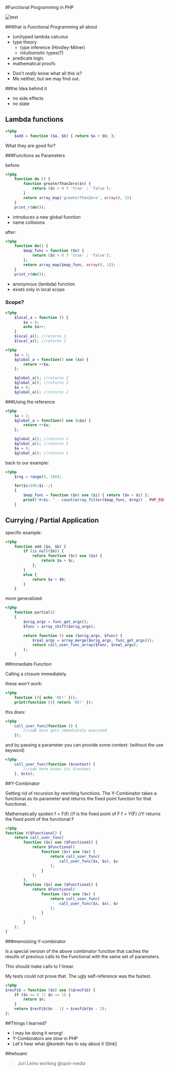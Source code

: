 #Functional Programming in PHP

![test](http://4.bp.blogspot.com/_6m1GwPz8e34/S6LaIgiBs0I/AAAAAAAAASw/66RPdKfgnfo/s200/functionalProgramming.png)

##What is Functional Programming all about
- (un)typed lambda calculus
- type theory
  - type inference (Hindley-Milner)
  - intuitionistic types(?)
- predicate logic
- mathematical proofs

* Don't *really* know what all this is?
* Me neither, but we may find out.

##the Idea behind it

* no side effects 
* no state

## Lambda functions

````php
<?php
    $add = function ($a, $b) { return $a + $b; };
````
What they are good for?

###Functions as Parameters

before:
````php
<?php
    function do () {
        function greaterThanZero($n) {
            return ($n > 0 ? 'true' : 'false');
        }
        return array_map('greaterThanZero', array(0, 1))
    }
    print_r(do());
````

* introduces a new global function
* name collisions

after:
````php
<?php
    function do() {
        $map_func = function ($n) {
            return ($n > 0 ? 'true' : 'false');
        };
        return array_map($map_func, array(0, 1));
    }
    print_r(do());
````

* anonymous (lambda) function
* exists only in local scope

### Scope?

````php
<?php
    $local_a = function () {
        $a = 0;
        echo $a++;
    }
    $local_a(); //returns 1
    $local_a(); //returns 1
````

````php
<?php
    $a = 1;
    $global_a = function() use ($a) {
        return ++$a;
    };

    $global_a(); //returns 2
    $global_a(); //returns 2
    $a = 0;
    $global_a(); //returns 2
````

###Using the reference
````php
<?php
    $a = 1;
    $global_a = function() use (&$a) {
        return ++$a;
    };

    $global_a(); //returns 2
    $global_a(); //returns 3
    $a = 0;
    $global_a(); //returns 1
````

back to our example:
````php
<?php
    $rng = range(0, 100);

    for($i=100;$i--;)
    {
        $map_func = function ($n) use ($i) { return ($n > $i) };
        print("#<$i: " . count(array_filter($map_func, $rng)) . PHP_EOL);
    }
````


## Currying / Partial Application

specific example:
````php
<?php
    function add ($a, $b) {
        if (is_null($b)) {
            return function ($c) use ($a) {
                return $a + $c;
            };
        }
        else {
            return $a + $b;
        }
    }
````
more generalized:
````php
<?php
    function partial()
    {
        $orig_args = func_get_args();
        $func = array_shift($orig_args);

        return function () use ($orig_args, $func) {
            $real_args = array_merge($orig_args, func_get_args());
            return call_user_func_array($func, $real_args);
        };
    }
````

##Immediate Function

Calling a closure immediately.

these won't work:
````php
<?php
    function (){ echo 'HI!' }();
    print(function (){ return 'HI!' });
````

this does:
````php
<?php
    call_user_func(function () {
        //code here gets immediately executed
    });
````

and by passing a parameter you can provide some context: (without the use keyword)
````php
<?php
    call_user_func(function ($context) {
        //code here knows its $context
    }, $ctx);
````

##Y-Combinator

Getting rid of recursion by rewriting functions.
The Y-Combinator takes a functional as its parameter and returns the fixed point function for that functional.

Mathematically spoken
  f = F(f) //f is the fixed point of F
  f = Y(F) //Y returns the fixed point of the functional F

````php
<?php
function Y($Functional) {
    return call_user_func(
        function ($x) use ($Functional) {
            return $Functional(
                function ($v) use ($x) {
                    return call_user_func(
                        call_user_func($x, $x), $v
                    );
                }
            );
        },
        function ($x) use ($Functional) {
            return $Functional(
                function ($v) use ($x) {
                    return call_user_func(
                        call_user_func($x, $x), $v
                    );
                }
            );
        }
    );
}
````

###memoizing Y-combinator

Is a special version of the above combinator function that caches the results of previous calls to the Functional with
the same set of parameters.

This should make calls to f linear.

My tests could not prove that.
The ugly self-reference was the fastest.

````php
<?php
$recFib = function ($n) use (&$recFib) {
    if ($n == 0 || $n == 1) {
        return $n;
    }
    return $recFib($n - 1) + $recFib($n - 2);
};
````


##Things I learned?

* I may be doing it wrong!
* Y-Combinators are slow in PHP
* Let's hear what @koredn has to say about it ![link]

##whoami

>Juri Leino
working @spot-media
